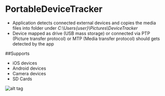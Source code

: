 # PortableDeviceTracker

* Application detects connected external devices and copies the media files into folder under *C:\Users\{user}\Pictures\DeviceTracker*
* Device mapped as drive (USB mass storage) or connected via PTP (Picture transfer protocol) or MTP (Media transfer protocol) should gets detected by the app

##Supports
* iOS devices
* Android devices
* Camera devices
* SD Cards

![alt tag](https://dl.dropboxusercontent.com/u/3085879/Works/gihub/device/device_tracker.png)

